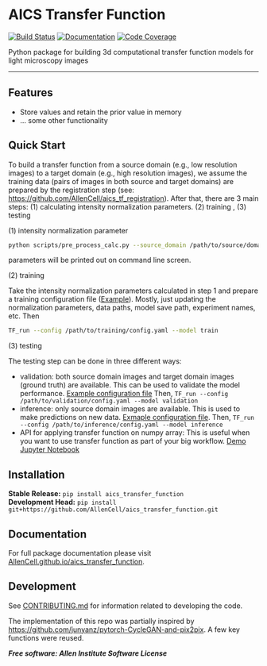 # AICS Transfer Function

[![Build Status](https://github.com/AllenCell/aics_transfer_function/workflows/Build%20Master/badge.svg)](https://github.com/AllenCell/aics_transfer_function/actions)
[![Documentation](https://github.com/AllenCell/aics_transfer_function/workflows/Documentation/badge.svg)](https://AllenCell.github.io/aics_transfer_function)
[![Code Coverage](https://codecov.io/gh/AllenCell/aics_transfer_function/branch/main/graph/badge.svg)](https://codecov.io/gh/AllenCell/aics_transfer_function)

Python package for building 3d computational transfer function models for light microscopy images

---

## Features
* Store values and retain the prior value in memory
* ... some other functionality

## Quick Start

To build a transfer function from a source domain (e.g., low resolution images) to a target domain (e.g., high resolution images), we assume the training data (pairs of images in both source and target domains) are prepared by the registration step (see: https://github.com/AllenCell/aics_tf_registration). After that, there are 3 main steps: (1) calculating intensity normalization parameters. (2) training , (3) testing

(1) intensity normalization parameter
```bash
python scripts/pre_process_calc.py --source_domain /path/to/source/domain/data --target_domain /path/to/target/domain/data
```

parameters will be printed out on command line screen.

(2) training

Take the intensity normalization parameters calculated in step 1 and prepare a training configuration file ([Example](https://github.com/AllenCell/aics_transfer_function/blob/main/aics_transfer_function/config/transfer_function_training_example.yaml)). Mostly, just updating the normalization parameters, data paths, model save path, experiment names, etc. Then

```bash
TF_run --config /path/to/training/config.yaml --model train
```

(3) testing

The testing step can be done in three different ways: 
* validation: both source domain images and target domain images (ground truth) are available. This can be used to validate the model performance. [Example configuration file](https://github.com/AllenCell/aics_transfer_function/blob/main/aics_transfer_function/config/transfer_function_validation_example.yaml) Then, `TF_run --config /path/to/validation/config.yaml --model validation`
* inference: only source domain images are available. This is used to make predictions on new data. [Exmaple configuration file](https://github.com/AllenCell/aics_transfer_function/blob/main/aics_transfer_function/config/transfer_function_inference_example.yaml). Then, `TF_run --config /path/to/inference/config.yaml --model inference`
* API for applying transfer function on numpy array: This is useful when you want to use transfer function as part of your big workflow. [Demo Jupyter Notebook](https://github.com/AllenCell/aics_transfer_function/blob/main/playbook/apply_tf_on_numpy_array.ipynb)

## Installation
**Stable Release:** `pip install aics_transfer_function`<br>
**Development Head:** `pip install git+https://github.com/AllenCell/aics_transfer_function.git`

## Documentation
For full package documentation please visit [AllenCell.github.io/aics_transfer_function](https://AllenCell.github.io/aics_transfer_function).

## Development
See [CONTRIBUTING.md](CONTRIBUTING.md) for information related to developing the code.


The implementation of this repo was partially inspired by https://github.com/junyanz/pytorch-CycleGAN-and-pix2pix. A few key functions were reused. 

***Free software: Allen Institute Software License***

